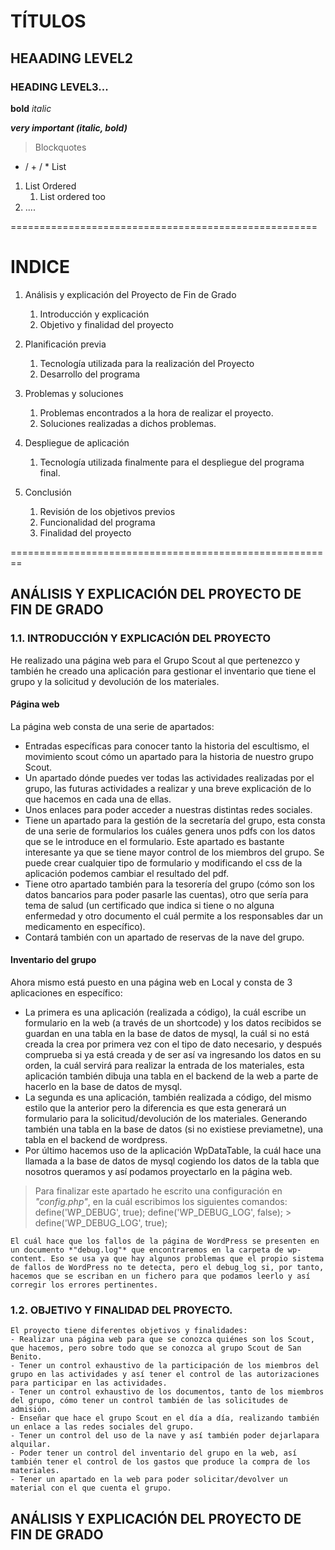 # TÍTULOS
## HEAADING LEVEL2
### HEADING LEVEL3...

**bold**
*italic*

***very important (italic, bold)***

>Blockquotes
- / + / * List 
1. List Ordered
    1. List ordered too
2. ....

=====================================================

# INDICE

1. Análisis y explicación del Proyecto de Fin de Grado
    1. Introducción y explicación
    2. Objetivo y finalidad del proyecto

2. Planificación previa
    1. Tecnología utilizada para la realización del Proyecto
    2. Desarrollo del programa

3. Problemas y soluciones
    1. Problemas encontrados a la hora de realizar el proyecto.
    2. Soluciones realizadas a dichos problemas.

4. Despliegue de aplicación
    1. Tecnología utilizada finalmente para el despliegue del programa final.

5. Conclusión
    1. Revisión de los objetivos previos
    2. Funcionalidad del programa
    3. Finalidad del proyecto



========================================================


## **ANÁLISIS Y EXPLICACIÓN DEL PROYECTO DE FIN DE GRADO**
### 1.1. INTRODUCCIÓN Y EXPLICACIÓN DEL PROYECTO

He realizado una página web para el Grupo Scout al que pertenezco y también he creado una aplicación para gestionar el inventario que tiene el grupo y la solicitud y devolución de los materiales.


  #### Página web
  La página web consta de una serie de apartados:

   - Entradas específicas para conocer tanto la historia del escultismo, el movimiento scout cómo un apartado para la historia de nuestro grupo Scout.
   - Un apartado dónde puedes ver todas las actividades realizadas por el grupo, las futuras actividades a realizar y una breve explicación de lo que hacemos en cada una de ellas.
   - Unos enlaces para poder acceder a nuestras distintas redes sociales.
   - Tiene un apartado para la gestión de la secretaría del grupo, esta consta de una serie de formularios los cuáles genera unos pdfs con los datos que se le introduce en el formulario. Este apartado es bastante interesante ya que se tiene mayor control de los miembros del grupo. Se puede crear cualquier tipo de formulario y modificando el css de la aplicación podemos cambiar el resultado del pdf.
   - Tiene otro apartado también para la tesorería del grupo (cómo son los datos bancarios para poder pasarle las cuentas), otro que sería para tema de salud (un certificado que indica si tiene o no alguna enfermedad y otro documento el cuál permite a los responsables dar un medicamento en específico).
   - Contará también con un apartado de reservas de la nave del grupo.


   #### Inventario del grupo
   Ahora mismo está puesto en una página web en Local y consta de 3 aplicaciones en específico:
   - La primera es una aplicación (realizada a código), la cuál escribe un formulario en la web (a través de un shortcode) y los datos recibidos se guardan en una tabla en la base de datos de mysql, la cuál si no está creada la crea por primera vez con el tipo de dato necesario, y después comprueba si ya está creada y de ser así va ingresando los datos en su orden, la cuál servirá para realizar la entrada de los materiales, esta aplicación también dibuja una tabla en el backend de la web a parte de hacerlo en la base de datos de mysql.
   - La segunda es una aplicación, también realizada a código, del mismo estilo que la anterior pero la diferencia es que esta generará un formulario para la solicitud/devolución de los materiales. Generando también una tabla en la base de datos (si no existiese previametne), una tabla en el backend de wordpress.
   - Por último hacemos uso de la aplicación WpDataTable, la cuál hace una llamada a la base de datos de mysql cogiendo los datos de la tabla que nosotros queramos y así podamos proyectarlo en la página web.

   > Para finalizar este apartado he escrito una configuración en *"config.php"*, en la cuál escribimos los siguientes comandos:
    define('WP_DEBUG', true);
    define('WP_DEBUG_LOG', false);
    > define('WP_DEBUG_LOG', true);
    
    El cuál hace que los fallos de la página de WordPress se presenten en un documento *"debug.log"* que encontraremos en la carpeta de wp-content. Eso se usa ya que hay algunos problemas que el propio sistema de fallos de WordPress no te detecta, pero el debug_log si, por tanto, hacemos que se escriban en un fichero para que podamos leerlo y así corregir los errores pertinentes.



### 1.2. OBJETIVO Y FINALIDAD DEL PROYECTO.

    El proyecto tiene diferentes objetivos y finalidades:
    - Realizar una página web para que se conozca quiénes son los Scout, que hacemos, pero sobre todo que se conozca al grupo Scout de San Benito.
    - Tener un control exhaustivo de la participación de los miembros del grupo en las actividades y así tener el control de las autorizaciones para participar en las actividades.
    - Tener un control exhaustivo de los documentos, tanto de los miembros del grupo, cómo tener un control también de las solicitudes de admisión.
    - Enseñar que hace el grupo Scout en el día a día, realizando también un enlace a las redes sociales del grupo.
    - Tener un control del uso de la nave y así también poder dejarlapara alquilar.
    - Poder tener un control del inventario del grupo en la web, así también tener el control de los gastos que produce la compra de los materiales.
    - Tener un apartado en la web para poder solicitar/devolver un material con el que cuenta el grupo.


## **ANÁLISIS Y EXPLICACIÓN DEL PROYECTO DE FIN DE GRADO**

    

